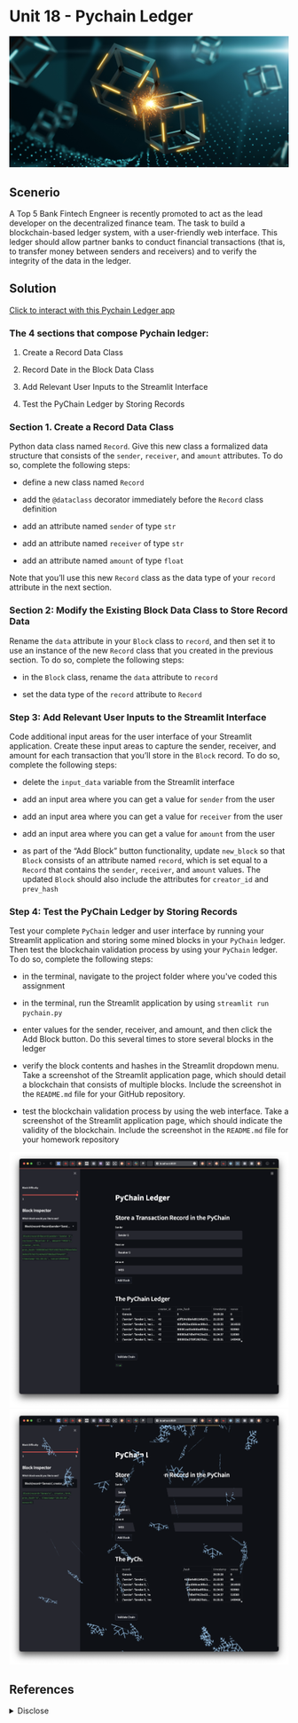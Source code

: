 # Unit 18 - Pychain Ledger  

![alt="App Image"](media/application-image.png)

## Scenerio  

A Top 5 Bank Fintech Engneer is recently promoted to act as the lead developer on the decentralized finance team. The task to build a blockchain-based ledger system, with a user-friendly web interface. This ledger should allow partner banks to conduct financial transactions (that is, to transfer money between senders and receivers) and to verify the integrity of the data in the ledger.

## Solution

[Click to interact with this Pychain Ledger app](https://unit-18-pychain-ledger.herokuapp.com/)

### The 4 sections that compose Pychain ledger:  

1. Create a Record Data Class

2. Record Date in the Block Data Class

3. Add Relevant User Inputs to the Streamlit Interface

4. Test the PyChain Ledger by Storing Records


### Section 1. Create a Record Data Class

Python data class named `Record`. Give this new class a formalized data structure that consists of the `sender`, `receiver`, and `amount` attributes. To do so, complete the following steps:

* define a new class named `Record`

* add the `@dataclass` decorator immediately before the `Record` class definition

* add an attribute named `sender` of type `str`

* add an attribute named `receiver` of type `str`

* add an attribute named `amount` of type `float`

Note that you’ll use this new `Record` class as the data type of your `record` attribute in the next section.

### Section 2: Modify the Existing Block Data Class to Store Record Data

Rename the `data` attribute in your `Block` class to `record`, and then set it to use an instance of the new `Record` class that you created in the previous section. To do so, complete the following steps:

* in the `Block` class, rename the `data` attribute to `record`

* set the data type of the `record` attribute to `Record`

### Step 3: Add Relevant User Inputs to the Streamlit Interface

Code additional input areas for the user interface of your Streamlit application. Create these input areas to capture the sender, receiver, and amount for each transaction that you’ll store in the `Block` record. To do so, complete the following steps:

* delete the `input_data` variable from the Streamlit interface

* add an input area where you can get a value for `sender` from the user

* add an input area where you can get a value for `receiver` from the user

* add an input area where you can get a value for `amount` from the user

* as part of the “Add Block” button functionality, update `new_block` so that `Block` consists of an attribute named `record`, which is set equal to a `Record` that contains the `sender`, `receiver`, and `amount` values. The updated `Block` should also include the attributes for `creator_id` and `prev_hash`

### Step 4: Test the PyChain Ledger by Storing Records

Test your complete `PyChain` ledger and user interface by running your Streamlit application and storing some mined blocks in your `PyChain` ledger. Then test the blockchain validation process by using your `PyChain` ledger. To do so, complete the following steps:

* in the terminal, navigate to the project folder where you've coded this assignment

* in the terminal, run the Streamlit application by using `streamlit run pychain.py`

* enter values for the sender, receiver, and amount, and then click the Add Block button. Do this several times to store several blocks in the ledger

* verify the block contents and hashes in the Streamlit dropdown menu. Take a screenshot of the Streamlit application page, which should detail a blockchain that consists of multiple blocks. Include the screenshot in the `README.md` file for your GitHub repository.

* test the blockchain validation process by using the web interface. Take a screenshot of the Streamlit application page, which should indicate the validity of the blockchain. Include the screenshot in the `README.md` file for your homework repository

![alt="Section 4"](media/r001-streamlit-section4.png)  
![alt="Steramlit Snow"](media/r002-streamlit-snow.png)

## References

<details><summary>Disclose</summary>  

#### Note  

<sup><a id="ref001">1</a></sup> dataprofessor (2021-06-05). Penguins web app deployed on Heroku. Retrieved from [github.com](https://github.com/dataprofessor/penguins-heroku).

<sup><a id="ref002">2</a></sup> Streamlit.io: st.snow, v1.8.0. Retrieved from [docs.streamlit.io](https://docs.streamlit.io/library/api-reference/status/st.snow).

<sup><a id="ref003">3</a></sup> Gareth Morinan (2021-04-26). 5 ways to customise your Streamlit UI. Retrieved from [towardsdatascience.com](https://towardsdatascience.com/5-ways-to-customise-your-streamlit-ui-e914e458a17c).

<sup><a id="ref004">4</a></sup> Austin Chen (2020-10-08). New layout options for Streamlit. Retrieved from [blog.streamlit.io](https://blog.streamlit.io/introducing-new-layout-options-for-streamlit/).

<sup><a id="ref005">5</a></sup> Fanilo Andrianasolo. Render Static Html With Components. Retrieved from [streamlit-components-tutorial.netlify.app](https://streamlit-components-tutorial.netlify.app/hello-world/static-render/).

<sup><a id="ref006">6</a></sup> Zulko (2022-03-20). MoviePy is a Python library for video editing, can read and write all the most common audio and video formats. Retrieved from [pythonrepo.com](https://pythonrepo.com/repo/Zulko-moviepy-python-video).

<sup><a id="ref007">7</a></sup> Gold, kassius_klay* (2022-03-20). Why does the simplest streamlit example errors out? Retrieved from [stackoverflow.com]](https://stackoverflow.com/questions/71652091/why-does-the-simplest-streamlit-example-errors-out). *If cloud/infrastructure errors-out, change the pinned dependancy to a different version, irrespevtive of the pinned version in the requirments.txt having been a recently working version.

</details>